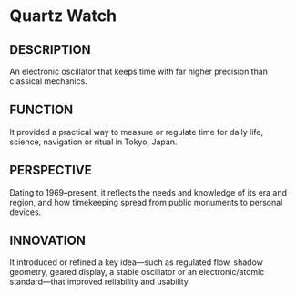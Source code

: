 ---
---
# Quartz Watch

## DESCRIPTION
An electronic oscillator that keeps time with far higher precision than classical mechanics.

## FUNCTION
It provided a practical way to measure or regulate time for daily life, science, navigation or ritual in Tokyo, Japan.

## PERSPECTIVE
Dating to 1969–present, it reflects the needs and knowledge of its era and region, and how timekeeping spread from public monuments to personal devices.

## INNOVATION
It introduced or refined a key idea—such as regulated flow, shadow geometry, geared display, a stable oscillator or an electronic/atomic standard—that improved reliability and usability.
